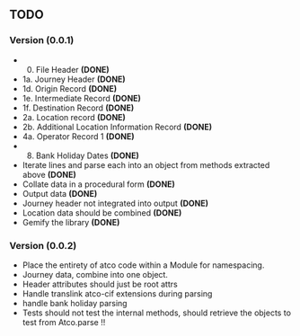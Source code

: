 ## TODO

### Version (0.0.1)

* 0. File Header **(DONE)**
* 1a. Journey Header **(DONE)**
* 1d. Origin Record **(DONE)**
* 1e. Intermediate Record **(DONE)**
* 1f. Destination Record **(DONE)**
* 2a. Location record **(DONE)**
* 2b. Additional Location Information Record **(DONE)**
* 4a. Operator Record 1 **(DONE)**
* 8. Bank Holiday Dates **(DONE)**
* Iterate lines and parse each into an object from methods extracted above **(DONE)**
* Collate data in a procedural form **(DONE)**
* Output data **(DONE)**
* Journey header not integrated into output **(DONE)**
* Location data should be combined **(DONE)**
* Gemify the library **(DONE)**

### Version (0.0.2)

* Place the entirety of atco code within a Module for namespacing.
* Journey data, combine into one object.
* Header attributes should just be root attrs
* Handle translink atco-cif extensions during parsing
* handle bank holiday parsing
* Tests should not test the internal methods, should retrieve the objects to test from Atco.parse !!
